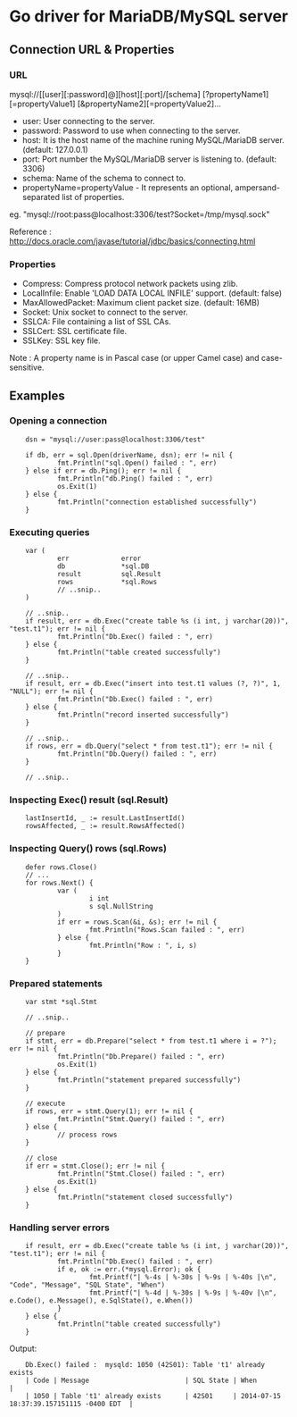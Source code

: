 Go driver for MariaDB/MySQL server
=======


## Connection URL & Properties

### URL
  mysql://[[user][:password]@][host][:port]/[schema]
    [?propertyName1][=propertyValue1]
    [&propertyName2][=propertyValue2]...

  * user:
      User connecting to the server.
  * password:
      Password to use when connecting to the server.
  * host:
      It is the host name of the machine runing MySQL/MariaDB server.
      (default: 127.0.0.1)
  * port:
      Port number the MySQL/MariaDB server is listening to. (default: 3306)
  * schema:
      Name of the schema to connect to.
  * propertyName=propertyValue
              - It represents an optional, ampersand-separated list of
                properties.

  eg. "mysql://root:pass@localhost:3306/test?Socket=/tmp/mysql.sock"

  Reference : http://docs.oracle.com/javase/tutorial/jdbc/basics/connecting.html

### Properties
  * Compress:
      Compress protocol network packets using zlib.
  * LocalInfile:
      Enable 'LOAD DATA LOCAL INFILE' support. (default: false)
  * MaxAllowedPacket:
      Maximum client packet size. (default: 16MB)
  * Socket:
      Unix socket to connect to the server.
  * SSLCA:
      File containing a list of SSL CAs.
  * SSLCert:
      SSL certificate file.
  * SSLKey:
      SSL key file.

  Note : A property name is in Pascal case (or upper Camel case) and case-sensitive.

## Examples
### Opening a connection

        dsn = "mysql://user:pass@localhost:3306/test"

        if db, err = sql.Open(driverName, dsn); err != nil {
                fmt.Println("sql.Open() failed : ", err)
        } else if err = db.Ping(); err != nil { 
                fmt.Println("db.Ping() failed : ", err)
                os.Exit(1)
        } else {
                fmt.Println("connection established successfully")
        }

### Executing queries

        var (
                err             error
                db              *sql.DB
                result          sql.Result
                rows            *sql.Rows
                // ..snip..
        )

        // ..snip..
        if result, err = db.Exec("create table %s (i int, j varchar(20))", "test.t1"); err != nil {
                fmt.Println("Db.Exec() failed : ", err)
        } else {
                fmt.Println("table created successfully")
        }

        // ..snip..
        if result, err = db.Exec("insert into test.t1 values (?, ?)", 1, "NULL"); err != nil {
                fmt.Println("Db.Exec() failed : ", err)
        } else {
                fmt.Println("record inserted successfully")
        }

        // ..snip..
        if rows, err = db.Query("select * from test.t1"); err != nil {
                fmt.Println("Db.Query() failed : ", err)
        }

        // ..snip..

### Inspecting Exec() result (sql.Result)

        lastInsertId, _ := result.LastInsertId()
        rowsAffected, _ := result.RowsAffected()

### Inspecting Query() rows (sql.Rows)

        defer rows.Close()
        // ...
        for rows.Next() {
                var (
                        i int
                        s sql.NullString
                )
                if err = rows.Scan(&i, &s); err != nil {
                        fmt.Println("Rows.Scan failed : ", err)
                } else {
                        fmt.Println("Row : ", i, s)
                }
        }

### Prepared statements

        var stmt *sql.Stmt

        // ..snip..

        // prepare
        if stmt, err = db.Prepare("select * from test.t1 where i = ?"); err != nil {
                fmt.Println("Db.Prepare() failed : ", err)
                os.Exit(1)
        } else {
                fmt.Println("statement prepared successfully")
        }

        // execute
        if rows, err = stmt.Query(1); err != nil {
                fmt.Println("Stmt.Query() failed : ", err)
        } else {
                // process rows
        }

        // close
        if err = stmt.Close(); err != nil {
                fmt.Println("Stmt.Close() failed : ", err)
                os.Exit(1)
        } else {
                fmt.Println("statement closed successfully")
        }

### Handling server errors

        if result, err = db.Exec("create table %s (i int, j varchar(20))", "test.t1"); err != nil {
                fmt.Println("Db.Exec() failed : ", err)
                if e, ok := err.(*mysql.Error); ok {
                        fmt.Printf("| %-4s | %-30s | %-9s | %-40s |\n", "Code", "Message", "SQL State", "When")
                        fmt.Printf("| %-4d | %-30s | %-9s | %-40v |\n", e.Code(), e.Message(), e.SqlState(), e.When())
                }
        } else {
                fmt.Println("table created successfully")
        }

Output:

        Db.Exec() failed :  mysqld: 1050 (42S01): Table 't1' already exists
        | Code | Message                        | SQL State | When                                     |
        | 1050 | Table 't1' already exists      | 42S01     | 2014-07-15 18:37:39.157151115 -0400 EDT  |

